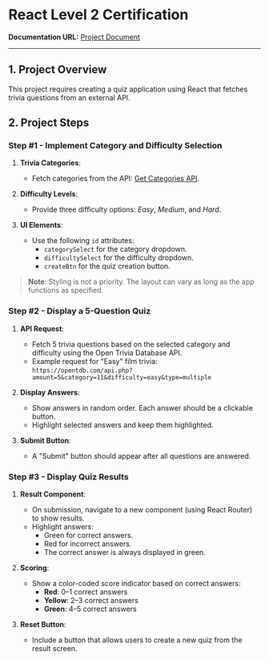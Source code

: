 # React Level 2 Certification

**Documentation URL:** [Project Document](https://bit.ly/react-cert-l2-quiz)

---

## 1. Project Overview

This project requires creating a quiz application using React that fetches trivia questions from an external API.

## 2. Project Steps

### Step #1 - Implement Category and Difficulty Selection

1. **Trivia Categories**:
   - Fetch categories from the API: [Get Categories API](https://opentdb.com/api_category.php).
2. **Difficulty Levels**:

   - Provide three difficulty options: _Easy_, _Medium_, and _Hard_.

3. **UI Elements**:
   - Use the following `id` attributes:
     - `categorySelect` for the category dropdown.
     - `difficultySelect` for the difficulty dropdown.
     - `createBtn` for the quiz creation button.

> **Note**: Styling is not a priority. The layout can vary as long as the app functions as specified.

### Step #2 - Display a 5-Question Quiz

1. **API Request**:

   - Fetch 5 trivia questions based on the selected category and difficulty using the Open Trivia Database API.
   - Example request for "Easy" film trivia:  
     `https://opentdb.com/api.php?amount=5&category=11&difficulty=easy&type=multiple`

2. **Display Answers**:

   - Show answers in random order. Each answer should be a clickable button.
   - Highlight selected answers and keep them highlighted.

3. **Submit Button**:
   - A "Submit" button should appear after all questions are answered.

### Step #3 - Display Quiz Results

1. **Result Component**:

   - On submission, navigate to a new component (using React Router) to show results.
   - Highlight answers:
     - Green for correct answers.
     - Red for incorrect answers.
     - The correct answer is always displayed in green.

2. **Scoring**:

   - Show a color-coded score indicator based on correct answers:
     - **Red**: 0–1 correct answers
     - **Yellow**: 2–3 correct answers
     - **Green**: 4–5 correct answers

3. **Reset Button**:
   - Include a button that allows users to create a new quiz from the result screen.
